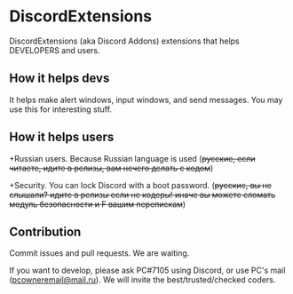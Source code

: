 # DiscordExtensions
DiscordExtensions (aka Discord Addons) extensions that helps DEVELOPERS and users.

## How it helps devs
It helps make alert windows, input windows, and send messages. You may use this for interesting stuff.

## How it helps users
+Russian users. Because Russian language is used (~~русские, если читаете, идите в релизы, вам нечего делать с кодом~~)

+Security. You can lock Discord with a boot password. (~~русские, вы не слышали? идите в релизы если не кодеры! иначе вы можете сломать модуль безопасности и F вашим перепискам~~)

## Contribution
Commit issues and pull requests. We are waiting. 

If you want to develop, please ask PC#7105 using Discord, or use PC's mail (pcowneremail@mail.ru). We will invite the best/trusted/checked coders.
